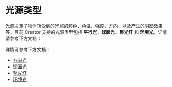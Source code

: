 # 光源类型

光源决定了物体所受到的光照的颜色、色温、强度、方向、以及产生的阴影效果等。目前 Creator 支持的光源类型包括 **平行光**、**球面光**、**聚光灯** 和 **环境光**，详情请参考下方文档：

详情可参考下方文档：

- [方向光](./dir-light.md)
- [球面光](./sphere-light.md)
- [聚光灯](./spot-light.md)
- [环境光](./ambient.md)
